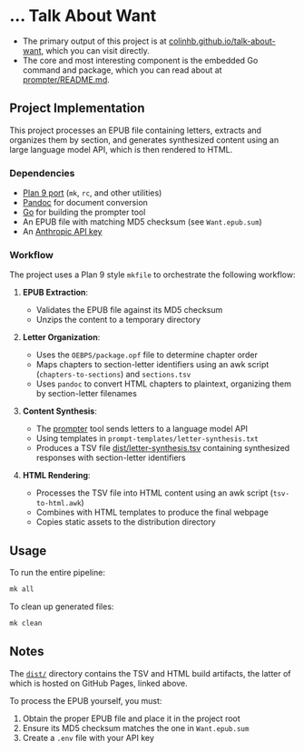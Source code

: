 # ... Talk About Want

- The primary output of this project is at [colinhb.github.io/talk-about-want](https://colinhb.github.io/talk-about-want), which you can visit directly.
- The core and most interesting component is the embedded Go command and package, which you can read about at [prompter/README.md](prompter/README.md).

## Project Implementation

This project processes an EPUB file containing letters, extracts and organizes them by section, and generates synthesized content using an large language model API, which is then rendered to HTML.

### Dependencies

- [Plan 9 port](https://9fans.github.io/plan9port/) (`mk`, `rc`, and other utilities)
- [Pandoc](https://pandoc.org/) for document conversion
- [Go](https://golang.org/) for building the prompter tool
- An EPUB file with matching MD5 checksum (see `Want.epub.sum`)
- An [Anthropic API key](https://www.anthropic.com/api)

### Workflow

The project uses a Plan 9 style `mkfile` to orchestrate the following workflow:

1. **EPUB Extraction**: 
   - Validates the EPUB file against its MD5 checksum
   - Unzips the content to a temporary directory

2. **Letter Organization**:
   - Uses the `OEBPS/package.opf` file to determine chapter order
   - Maps chapters to section-letter identifiers using an awk script (`chapters-to-sections`) and `sections.tsv`
   - Uses `pandoc` to convert HTML chapters to plaintext, organizing them by section-letter filenames

3. **Content Synthesis**:
   - The [prompter](prompter/README.md) tool sends letters to a language model API
   - Using templates in `prompt-templates/letter-synthesis.txt`
   - Produces a TSV file [dist/letter-synthesis.tsv](dist/letter-synthesis.tsv) containing synthesized responses with section-letter identifiers

4. **HTML Rendering**:
   - Processes the TSV file into HTML content using an awk script (`tsv-to-html.awk`)
   - Combines with HTML templates to produce the final webpage
   - Copies static assets to the distribution directory

## Usage

To run the entire pipeline:

```sh
mk all
```

To clean up generated files:

```sh
mk clean
```

## Notes

The [`dist/`](dist/) directory contains the TSV and HTML build artifacts, the latter of which is hosted on GitHub Pages, linked above. 

To process the EPUB yourself, you must:

1. Obtain the proper EPUB file and place it in the project root
2. Ensure its MD5 checksum matches the one in `Want.epub.sum`
3. Create a `.env` file with your API key
